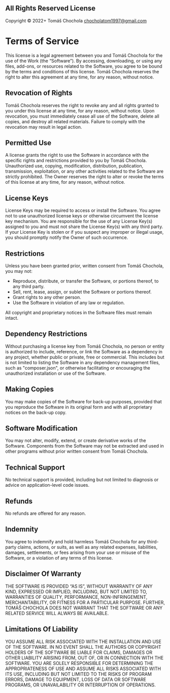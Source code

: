 All Rights Reserved License
---------------------------

Copyright © 2022+ Tomáš Chochola <chocholatom1997@gmail.com>

# Terms of Service
This license is a legal agreement between you and Tomáš Chochola for the use of the Work (the “Software”). By accessing, downloading, or using any files, add-ons, or resources related to the Software, you agree to be bound by the terms and conditions of this license. Tomáš Chochola reserves the right to alter this agreement at any time, for any reason, without notice.

## Revocation of Rights
Tomáš Chochola reserves the right to revoke any and all rights granted to you under this license at any time, for any reason, without notice. Upon revocation, you must immediately cease all use of the Software, delete all copies, and destroy all related materials. Failure to comply with the revocation may result in legal action.

## Permitted Use
A license grants the right to use the Software in accordance with the specific rights and restrictions provided to you by Tomáš Chochola. Unauthorized use, copying, modification, distribution, publication, transmission, exploitation, or any other activities related to the Software are strictly prohibited. The Owner reserves the right to alter or revoke the terms of this license at any time, for any reason, without notice.

## License Keys
License Keys may be required to access or install the Software. You agree not to use unauthorized license keys or otherwise circumvent the license key mechanism. You are responsible for the use of any License Key(s) assigned to you and must not share the License Key(s) with any third party. If your License Key is stolen or if you suspect any improper or illegal usage, you should promptly notify the Owner of such occurrence.

## Restrictions
Unless you have been granted prior, written consent from Tomáš Chochola, you may not:

- Reproduce, distribute, or transfer the Software, or portions thereof, to any third party.
- Sell, rent, lease, assign, or sublet the Software or portions thereof.
- Grant rights to any other person.
- Use the Software in violation of any law or regulation.

All copyright and proprietary notices in the Software files must remain intact.

## Dependency Restrictions
Without purchasing a license key from Tomáš Chochola, no person or entity is authorized to include, reference, or link the Software as a dependency in any project, whether public or private, free or commercial. This includes but is not limited to listing the Software in any dependency management files, such as "composer.json", or otherwise facilitating or encouraging the unauthorized installation or use of the Software.

## Making Copies
You may make copies of the Software for back-up purposes, provided that you reproduce the Software in its original form and with all proprietary notices on the back-up copy.

## Software Modification
You may not alter, modify, extend, or create derivative works of the Software. Components from the Software may not be extracted and used in other programs without prior written consent from Tomáš Chochola.

## Technical Support
No technical support is provided, including but not limited to diagnosis or advice on application-level code issues.

## Refunds
No refunds are offered for any reason.

## Indemnity
You agree to indemnify and hold harmless Tomáš Chochola for any third-party claims, actions, or suits, as well as any related expenses, liabilities, damages, settlements, or fees arising from your use or misuse of the Software, or a violation of any terms of this license.

## Disclaimer Of Warranty
THE SOFTWARE IS PROVIDED “AS IS”, WITHOUT WARRANTY OF ANY KIND, EXPRESSED OR IMPLIED, INCLUDING, BUT NOT LIMITED TO, WARRANTIES OF QUALITY, PERFORMANCE, NON-INFRINGEMENT, MERCHANTABILITY, OR FITNESS FOR A PARTICULAR PURPOSE. FURTHER, TOMÁŠ CHOCHOLA DOES NOT WARRANT THAT THE SOFTWARE OR ANY RELATED SERVICE WILL ALWAYS BE AVAILABLE.

## Limitations Of Liability
YOU ASSUME ALL RISK ASSOCIATED WITH THE INSTALLATION AND USE OF THE SOFTWARE. IN NO EVENT SHALL THE AUTHORS OR COPYRIGHT HOLDERS OF THE SOFTWARE BE LIABLE FOR CLAIMS, DAMAGES OR OTHER LIABILITY ARISING FROM, OUT OF, OR IN CONNECTION WITH THE SOFTWARE. YOU ARE SOLELY RESPONSIBLE FOR DETERMINING THE APPROPRIATENESS OF USE AND ASSUME ALL RISKS ASSOCIATED WITH ITS USE, INCLUDING BUT NOT LIMITED TO THE RISKS OF PROGRAM ERRORS, DAMAGE TO EQUIPMENT, LOSS OF DATA OR SOFTWARE PROGRAMS, OR UNAVAILABILITY OR INTERRUPTION OF OPERATIONS.

